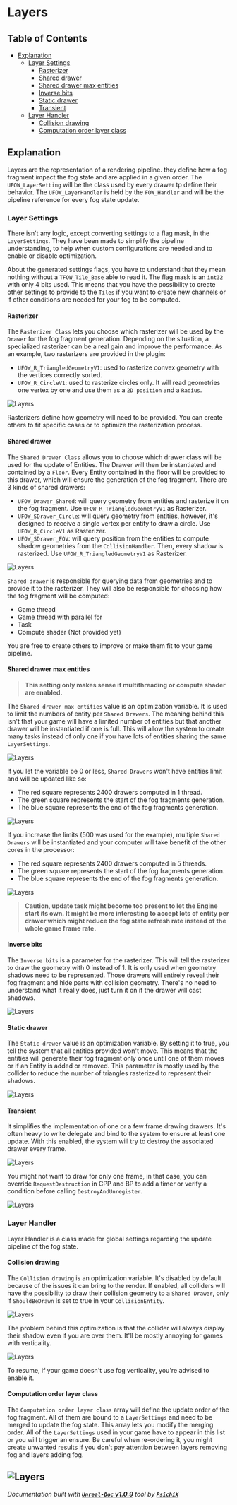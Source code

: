 # Layers

## Table of Contents

- [Explanation](#explanation)
    - [Layer Settings](#layer-settings)
        - [Rasterizer](#rasterizer)
        - [Shared drawer](#shared-drawer)
        - [Shared drawer max entities](#shared-drawer-max-entities)
        - [Inverse bits](#inverse-bits)
        - [Static drawer](#static-drawer)
        - [Transient](#transient)
    - [Layer Handler](#layer-handler)
        - [Collision drawing](#collision-drawing)
        - [Computation order layer class](#computation-order-layer-class)

## Explanation

Layers are the representation of a rendering pipeline. they define how a fog fragment impact the fog state
and are applied in a given order. The `UFOW_LayerSetting` will be the class used by every drawer tp define
their behavior. The `UFOW_LayerHandler` is held by the `FOW_Handler` and will be the pipeline reference for
every fog state update.

### Layer Settings

There isn't any logic, except converting settings to a flag mask, in the `LayerSettings`. They have been
made to simplify the pipeline understanding, to help when custom configurations are needed and to enable
or disable optimization.

About the generated settings flags, you have to understand that they mean nothing without a `TFOW_Tile_Base`
able to read it. The flag mask is an `int32` with only 4 bits used. This means that you have the possibility
to create other settings to provide to the `Tiles` if you want to create new channels or if other conditions
are needed for your fog to be computed.

#### Rasterizer

The `Rasterizer Class` lets you choose which rasterizer will be used by the `Drawer` for the fog fragment
generation. Depending on the situation, a specialized rasterizer can be a real gain and improve the performance.
As an example, two rasterizers are provided in the plugin:

- `UFOW_R_TriangledGeometryV1`: used to rasterize convex geometry with the vertices correctly sorted.
- `UFOW_R_CircleV1`: used to rasterize circles only. It will read geometries one vertex by one and use them as a `2D position` and a `Radius`.

![Layers](../../assets/Architecture/Layers/12_RasterizerUsage.png)

Rasterizers define how geometry will need to be provided. You can create others to fit specific cases or to
optimize the rasterization process.

#### Shared drawer

The `Shared Drawer Class` allows you to choose which drawer class will be used for the update of Entities.
The Drawer will then be instantiated and contained by a `Floor`. Every Entity contained in the floor will be
provided to this drawer, which will ensure the generation of the fog fragment. There are 3 kinds of shared drawers:

- `UFOW_Drawer_Shared`: will query geometry from entities and rasterize it on the fog fragment. Use `UFOW_R_TriangledGeometryV1` as Rasterizer.
- `UFOW_SDrawer_Circle`: will query geometry from entities, however, it's designed to receive a single vertex per entity to draw a circle. Use `UFOW_R_CircleV1` as Rasterizer.
- `UFOW_SDrawer_FOV`: will query position from the entities to compute shadow geometries from the `CollisionHandler`. Then, every shadow is rasterized. Use `UFOW_R_TriangledGeometryV1` as Rasterizer.

![Layers](../../assets/Architecture/Layers/8_SharedDrawerPresentation.png)

`Shared drawer` is responsible for querying data from geometries and to provide it to the rasterizer. They will
also be responsible for choosing how the fog fragment will be computed:

- Game thread
- Game thread with parallel for
- Task
- Compute shader (Not provided yet)

You are free to create others to improve or make them fit to your game pipeline.

#### Shared drawer max entities

> **This setting only makes sense if multithreading or compute shader are enabled.**

The `Shared drawer max entities` value is an optimization variable. It is used to limit the numbers of entity
per `Shared Drawers`. The meaning behind this isn't that your game will have a limited number of entities but
that another drawer will be instantiated if one is full. This will allow the system to create many tasks instead
of only one if you have lots of entities sharing the same `LayerSettings`.

![Layers](../../assets/Architecture/Layers/15_SharredDrawerMaxEntity.png)

If you let the variable be 0 or less, `Shared Drawers` won't have entities limit and will be updated like so:
- The red square represents 2400 drawers computed in 1 thread.
- The green square represents the start of the fog fragments generation.
- The blue square represents the end of the fog fragments generation.

![Layers](../../assets/Architecture/Layers/15_1_SharredDrawerMaxEntity_0.png)

If you increase the limits (500 was used for the example), multiple `Shared Drawers` will be instantiated
and your computer will take benefit of the other cores in the processor:
- The red square represents 2400 drawers computed in 5 threads.
- The green square represents the start of the fog fragments generation.
- The blue square represents the end of the fog fragments generation.

![Layers](../../assets/Architecture/Layers/15_2_SharredDrawerMaxEntity_500.png)

> **Caution, update task might become too present to let the Engine start its own. It might be more interesting
to accept lots of entity per drawer which might reduce the fog state refresh rate instead of the whole game frame
rate.**

#### Inverse bits

The `Inverse bits` is a parameter for the rasterizer. This will tell the rasterizer to draw the geometry with 0
instead of 1. It is only used when geometry shadows need to be represented. Those drawers will entirely reveal
their fog fragment and hide parts with collision geometry. There's no need to understand what it really does,
just turn it on if the drawer will cast shadows.

![Layers](../../assets/Architecture/Layers/16_InverseBitsUsage.png)

#### Static drawer

The `Static drawer` value is an optimization variable. By setting it to true, you tell the system that all entities
provided won't move. This means that the entities will generate their fog fragment only once until one of them moves
or if an Entity is added or removed. This parameter is mostly used by the collider to reduce the number of triangles
rasterized to represent their shadows.

![Layers](../../assets/Architecture/Layers/9_StaticDrawersUsage.png)

#### Transient

It simplifies the implementation of one or a few frame drawing drawers. It's often heavy to write delegate and bind
to the system to ensure at least one update. With this enabled, the system will try to destroy the associated drawer
every frame.

![Layers](../../assets/Architecture/Layers/10_TransientDrawersUsage.png)

You might not want to draw for only one frame, in that case, you can override `RequestDestruction` in CPP and BP to
add a timer or verify a condition before calling `DestroyAndUnregister`.

![Layers](../../assets/Architecture/Layers/11_TransientDrawersDestructionOverride.png)

### Layer Handler

Layer Handler is a class made for global settings regarding the update pipeline of the fog state.

#### Collision drawing

The `Collision drawing` is an optimization variable. It's disabled by default because of the issues it can bring to
the render. If enabled, all colliders will have the possibility to draw their collision geometry to a `Shared Drawer`,
only if `ShouldBeDrawn` is set to true in your `CollisionEntity`.

![Layers](../../assets/Architecture/Layers/13_LayerHandlerDrawCollider.png)

The problem behind this optimization is that the collider will always display their shadow even if you are over them.
It'll be mostly annoying for games with verticality.

![Layers](../../assets/Architecture/Layers/14_LayerHandlerDrawColliderIssue.png)

To resume, if your game doesn't use fog verticality, you're advised to enable it.

#### Computation order layer class

The `Computation order layer class` array will define the update order of the fog fragment. All of them are bound to
a `LayerSettings` and need to be merged to update the fog state. This array lets you modify the merging order. All of
the `LayerSettings` used in your game have to appear in this list or you will trigger an ensure. Be careful when re-ordering
it, you might create unwanted results if you don't pay attention between layers removing fog and layers adding fog.

![Layers](../../assets/Architecture/Layers/17_LayerHandlerComputationOderClass.png)
---
_Documentation built with [**`Unreal-Doc` v1.0.9**](https://github.com/PsichiX/unreal-doc) tool by [**`PsichiX`**](https://github.com/PsichiX)_
